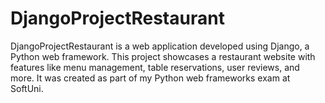 # DjangoProjectRestaurant
DjangoProjectRestaurant is a web application developed using Django, a Python web framework. This project showcases a restaurant website with features like menu management, table reservations, user reviews, and more. It was created as part of my Python web frameworks exam at SoftUni.
